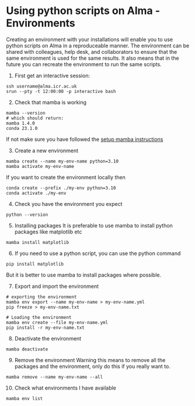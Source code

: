 # Using python scripts on Alma - Environments

Creating an environment with your installations will enable you to use python scripts on Alma in a reproduceable manner. The environment can be shared with colleagues, help desk, and collaborators to ensure that the same environment is used for the same results. It also means that in the future you can recreate the environment to run the same scripts.

1. First get an interactive session:
```
ssh username@alma.icr.ac.uk
srun --pty -t 12:00:00 -p interactive bash
```

2. Check that mamba is working
```shell
mamba --version
# which should return:
mamba 1.4.0
conda 23.1.0
```
If not make sure you have followed the [setup mamba instructions](mamba-first.md)

3. Create a new environment
```shell
mamba create --name my-env-name python=3.10
mamba activate my-env-name
```

If you want to create the environment locally then
```shell
conda create --prefix ./my-env python=3.10
conda activate ./my-env
```

4. Check you have the environment you expect
```shell
python --version
```

5. Installing packages
It is preferable to use mamba to install python packages like matplotlib etc
```
mamba install matplotlib
```

6. If you need to use a python script, you can use the python command
```shell
pip install matplotlib
```
But it is better to use mamba to install packages where possible.

7. Export and import the environment
```shell
# exporting the environment
mamba env export --name my-env-name > my-env-name.yml
pip freeze > my-env-name.txt

# Loading the environment
mamba env create --file my-env-name.yml
pip install -r my-env-name.txt
```

8. Deactivate the environment
```shell
mamba deactivate
```

9. Remove the environment
Warning this means to remove all the packages and the environment, only do this if you really want to.
```shell
mamba remove --name my-env-name --all
```

10. Check what environments I have available
```shell
mamba env list
```


